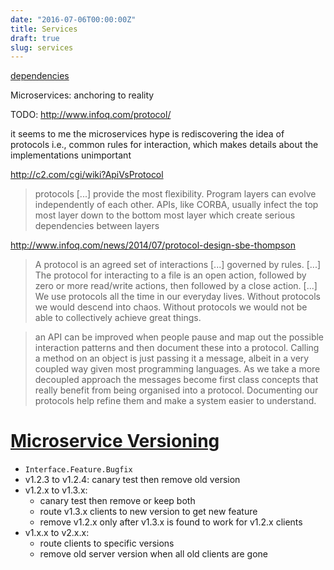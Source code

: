 ```yaml
---
date: "2016-07-06T00:00:00Z"
title: Services
draft: true
slug: services
---
```


[dependencies ][yosefkdep]

Microservices: anchoring to reality

TODO: http://www.infoq.com/protocol/

it seems to me the microservices hype is rediscovering the idea of protocols
i.e., common rules for interaction,  which makes details about the implementations unimportant

http://c2.com/cgi/wiki?ApiVsProtocol

> protocols [...] provide the most flexibility. Program layers can evolve
> independently of each other. APIs, like CORBA, usually infect the top most
> layer down to the bottom most layer which create serious dependencies between
> layers

http://www.infoq.com/news/2014/07/protocol-design-sbe-thompson

> A protocol is an agreed set of interactions [...] governed by rules.
> [...] The protocol for interacting to a file is an open action, followed by
> zero or more read/write actions, then followed by a close action.
> [...] We use protocols all the time in our everyday lives. Without protocols
> we would descend into chaos. Without protocols we would not be able to
> collectively achieve great things. 

> an API can be improved when people pause and map out the possible interaction
> patterns and then document these into a protocol. Calling a method on an
> object is just passing it a message, albeit in a very coupled way given most
> programming languages. As we take a more decoupled approach the messages
> become first class concepts that really benefit from being organised into
> a protocol. Documenting our protocols help refine them and make a system
> easier to understand.

[Microservice Versioning][versioning]
=====================================

* `Interface.Feature.Bugfix`
* v1.2.3 to v1.2.4: canary test then remove old version
* v1.2.x to v1.3.x:
  * canary test then remove or keep both
  * route v1.3.x clients to new version to get new feature
  * remove v1.2.x only after v1.3.x is found to work for v1.2.x clients
* v1.x.x to v2.x.x:
  * route clients to specific versions
  * remove old server version when all old clients are gone

[yosefkdep]: http://yosefk.com/blog/redundancy-vs-dependencies-which-is-worse.html
[versioning]: http://www.slideshare.net/adriancockcroft/microservices-workshop-craft-conference/156

